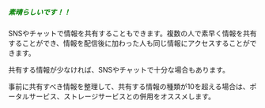 ##### <span style="color: green">素晴らしいです！！</span>

SNSやチャットで情報を共有することもできます。複数の人で素早く情報を共有することができ、情報を配信後に加わった人も同じ情報にアクセスすることができます。

共有する情報が少なければ、SNSやチャットで十分な場合もあります。

事前に共有すべき情報を整理して、共有する情報の種類が10を超える場合は、ポータルサービス、ストレージサービスとの併用をオススメします。
